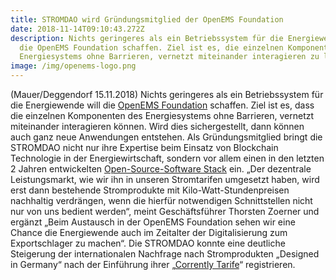 ```yaml
---
title: STROMDAO wird Gründungsmitglied der OpenEMS Foundation
date: 2018-11-14T09:10:43.272Z
description: Nichts geringeres als ein Betriebssystem für die Energiewende will
  die OpenEMS Foundation schaffen. Ziel ist es, die einzelnen Komponenten des
  Energiesystems ohne Barrieren, vernetzt miteinander interagieren zu lassen.
image: /img/openems-logo.png
---
```

(Mauer/Deggendorf 15.11.2018) Nichts geringeres als ein Betriebssystem für die Energiewende will die [OpenEMS Foundation](https://openems.io/) schaffen. Ziel ist es, dass die einzelnen Komponenten des Energiesystems ohne Barrieren, vernetzt miteinander interagieren können. Wird dies sichergestellt, dann können auch ganz neue Anwendungen entstehen. Als Gründungsmitglied bringt die STROMDAO nicht nur ihre Expertise beim Einsatz von Blockchain Technologie in der Energiewirtschaft, sondern vor allem einen in den letzten 2 Jahren entwickelten [Open-Source-Software Stack](https://github.com/energychain) ein. „Der dezentrale Leistungsmarkt, wie wir ihn in unseren Stromtarifen umgesetzt haben, wird erst dann bestehende Stromprodukte mit Kilo-Watt-Stundenpreisen nachhaltig verdrängen, wenn die hierfür notwendigen Schnittstellen nicht nur von uns bedient werden“, meint Geschäftsführer Thorsten Zoerner und ergänzt „Beim Austausch in der OpenEMS Foundation sehen wir eine Chance die Energiewende auch im Zeitalter der Digitalisierung zum Exportschlager zu machen“. Die STROMDAO konnte eine deutliche Steigerung der internationalen Nachfrage nach Stromprodukten „Designed in Germany“ nach der Einführung ihrer „[Corrently Tarife](https://app.corrently.de/tarif.html)“ registrieren.